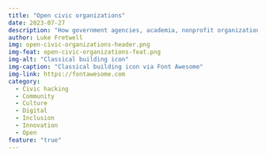 ```yaml
---
title: "Open civic organizations"
date: 2023-07-27
description: "How government agencies, academia, nonprofit organizations and public sector vendors can build open, participatory models of operating."
author: Luke Fretwell
img: open-civic-organizations-header.png
img-feat: open-civic-organizations-feat.png
img-alt: "Classical building icon"
img-caption: "Classical building icon via Font Awesome"
img-link: https://fontawesome.com
category:
  - Civic hacking
  - Community
  - Culture
  - Digital
  - Inclusion
  - Innovation
  - Open
feature: "true"
---
```


